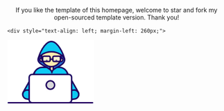 <div class="quote-container">
    <div class="text-block">
        <p style="text-align: center;">If you like the template of this homepage, welcome to star and fork my open-sourced template version. Thank you!</p>
    </div>

    <div style="text-align: left; margin-left: 260px;">
  <img src="./WanyongQiu_home/Assets/Developer.gif" alt="Developer" style="width: 200px; height: auto;">
    </div>

    
</div>

